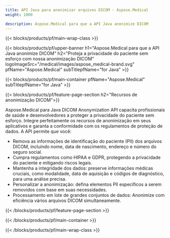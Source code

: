 ```yaml
---
title: API Java para anonimizar arquivos DICOM - Aspose.Medical
weight: 1000

description: Aspose.Medical para que a API Java anonimize DICOM 
---
```


{{< blocks/products/pf/main-wrap-class >}}

{{< blocks/products/pf/upper-banner h1="Aspose.Medical para que a API Java anonimize DICOM" h2="Proteja a privacidade do paciente sem esforço com nossa anonimização DICOM" logoImageSrc="/medical/images/aspose_medical-brand.svg" pfName="Aspose.Medical" subTitlepfName="for Java" >}}

{{< blocks/products/pf/main-container pfName="Aspose.Medical" subTitlepfName="for Java" >}}

{{< blocks/products/pf/feature-page-section h2="Recursos de anonimização DICOM">}}

<p>Aspose.Medical para Java DICOM Anonymization API capacita profissionais de saúde e desenvolvedores a proteger a privacidade do paciente sem esforço. Integre perfeitamente os recursos de anonimização em seus aplicativos e garanta a conformidade com os regulamentos de proteção de dados. A API permite que você:</p>

<ul>
<li>Remova as informações de identificação do paciente (PII) dos arquivos DICOM, incluindo nome, data de nascimento, endereço e número do seguro social.</li>
<li>Cumpra regulamentos como HIPAA e GDPR, protegendo a privacidade do paciente e mitigando riscos legais.</li>
<li>Mantenha a integridade dos dados: preserve informações médicas cruciais, como modalidade, data de aquisição e códigos de diagnóstico, para uma análise precisa.</li>
<li>Personalizar a anonimização: defina elementos PII específicos a serem removidos com base em suas necessidades.</li>
<li>Processamento em lote de grandes conjuntos de dados: Anonimize com eficiência vários arquivos DICOM simultaneamente.</li>
</ul>

{{< /blocks/products/pf/feature-page-section >}}

{{< /blocks/products/pf/main-container >}}

{{< /blocks/products/pf/main-wrap-class >}}